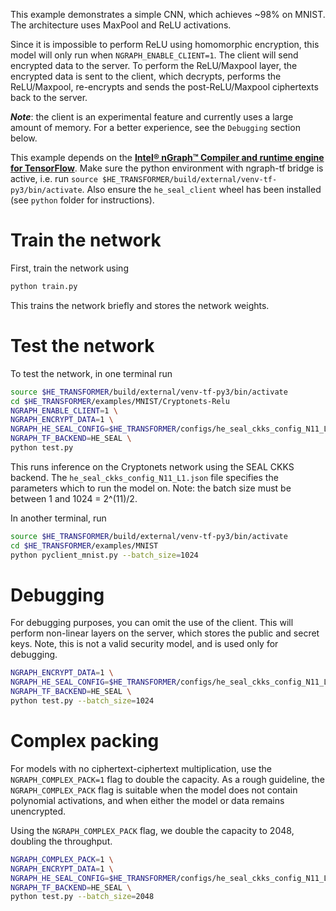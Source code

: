 This example demonstrates a simple CNN, which achieves ~98% on MNIST.
The architecture uses MaxPool and ReLU activations.

Since it is impossible to perform ReLU using homomorphic encryption, this model will only run when `NGRAPH_ENABLE_CLIENT=1`. The client will send encrypted data to the server. To perform the ReLU/Maxpool layer, the encrypted data is sent to the client, which decrypts, performs the ReLU/Maxpool, re-encrypts and sends the post-ReLU/Maxpool ciphertexts back to the server.

***Note***: the client is an experimental feature and currently uses a large amount of memory. For a better experience, see the `Debugging` section below.

This example depends on the [**Intel® nGraph™ Compiler and runtime engine for TensorFlow**](https://github.com/tensorflow/ngraph-bridge). Make sure the python environment with ngraph-tf bridge is active, i.e. run `source $HE_TRANSFORMER/build/external/venv-tf-py3/bin/activate`. Also ensure the `he_seal_client` wheel has been installed (see `python` folder for instructions).

# Train the network
First, train the network using
```bash
python train.py
```
This trains the network briefly and stores the network weights.

# Test the network
To test the network, in one terminal run
```bash
source $HE_TRANSFORMER/build/external/venv-tf-py3/bin/activate
cd $HE_TRANSFORMER/examples/MNIST/Cryptonets-Relu
NGRAPH_ENABLE_CLIENT=1 \
NGRAPH_ENCRYPT_DATA=1 \
NGRAPH_HE_SEAL_CONFIG=$HE_TRANSFORMER/configs/he_seal_ckks_config_N11_L1.json \
NGRAPH_TF_BACKEND=HE_SEAL \
python test.py
```
This runs inference on the Cryptonets network using the SEAL CKKS backend.
The `he_seal_ckks_config_N11_L1.json` file specifies the parameters which to run the model on. Note: the batch size must be between 1 and 1024 = 2^(11)/2.

In another terminal, run
```bash
source $HE_TRANSFORMER/build/external/venv-tf-py3/bin/activate
cd $HE_TRANSFORMER/examples/MNIST
python pyclient_mnist.py --batch_size=1024
```

# Debugging
For debugging purposes, you can omit the use of the client.
This will perform non-linear layers on the server, which stores the public and secret keys. Note, this is not a valid security model, and is used only for debugging.

```bash
NGRAPH_ENCRYPT_DATA=1 \
NGRAPH_HE_SEAL_CONFIG=$HE_TRANSFORMER/configs/he_seal_ckks_config_N11_L1.json \
NGRAPH_TF_BACKEND=HE_SEAL \
python test.py --batch_size=1024
```

# Complex packing
For models with no ciphertext-ciphertext multiplication, use the `NGRAPH_COMPLEX_PACK=1` flag to double the capacity.
As a rough guideline, the `NGRAPH_COMPLEX_PACK` flag is suitable when the model does not contain polynomial activations,
and when either the model or data remains unencrypted.

Using the `NGRAPH_COMPLEX_PACK` flag, we double the capacity to 2048, doubling the throughput.

```bash
NGRAPH_COMPLEX_PACK=1 \
NGRAPH_ENCRYPT_DATA=1 \
NGRAPH_HE_SEAL_CONFIG=$HE_TRANSFORMER/configs/he_seal_ckks_config_N11_L1.json \
NGRAPH_TF_BACKEND=HE_SEAL \
python test.py --batch_size=2048
```